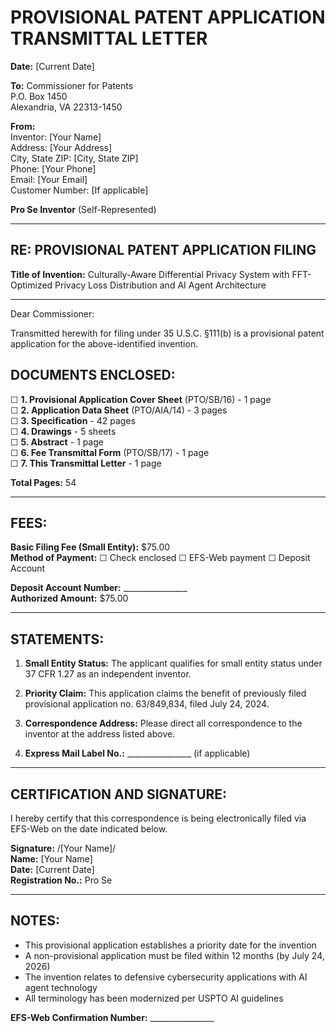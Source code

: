 # PROVISIONAL PATENT APPLICATION TRANSMITTAL LETTER

**Date:** [Current Date]

**To:** Commissioner for Patents  
P.O. Box 1450  
Alexandria, VA 22313-1450

**From:**  
Inventor: [Your Name]  
Address: [Your Address]  
City, State ZIP: [City, State ZIP]  
Phone: [Your Phone]  
Email: [Your Email]  
Customer Number: [If applicable]

**Pro Se Inventor** (Self-Represented)

---

## RE: PROVISIONAL PATENT APPLICATION FILING

**Title of Invention:** Culturally-Aware Differential Privacy System with FFT-Optimized Privacy Loss Distribution and AI Agent Architecture

---

Dear Commissioner:

Transmitted herewith for filing under 35 U.S.C. §111(b) is a provisional patent application for the above-identified invention.

## DOCUMENTS ENCLOSED:

☐ **1. Provisional Application Cover Sheet** (PTO/SB/16) - 1 page  
☐ **2. Application Data Sheet** (PTO/AIA/14) - 3 pages  
☐ **3. Specification** - 42 pages  
☐ **4. Drawings** - 5 sheets  
☐ **5. Abstract** - 1 page  
☐ **6. Fee Transmittal Form** (PTO/SB/17) - 1 page  
☐ **7. This Transmittal Letter** - 1 page

**Total Pages:** 54

---

## FEES:

**Basic Filing Fee (Small Entity):** $75.00  
**Method of Payment:** ☐ Check enclosed ☐ EFS-Web payment ☐ Deposit Account

**Deposit Account Number:** ________________  
**Authorized Amount:** $75.00

---

## STATEMENTS:

1. **Small Entity Status:** The applicant qualifies for small entity status under 37 CFR 1.27 as an independent inventor.

2. **Priority Claim:** This application claims the benefit of previously filed provisional application no. 63/849,834, filed July 24, 2024.

3. **Correspondence Address:** Please direct all correspondence to the inventor at the address listed above.

4. **Express Mail Label No.:** ________________ (if applicable)

---

## CERTIFICATION AND SIGNATURE:

I hereby certify that this correspondence is being electronically filed via EFS-Web on the date indicated below.

**Signature:** /[Your Name]/  
**Name:** [Your Name]  
**Date:** [Current Date]  
**Registration No.:** Pro Se

---

## NOTES:

- This provisional application establishes a priority date for the invention
- A non-provisional application must be filed within 12 months (by July 24, 2026)
- The invention relates to defensive cybersecurity applications with AI agent technology
- All terminology has been modernized per USPTO AI guidelines

**EFS-Web Confirmation Number:** ________________